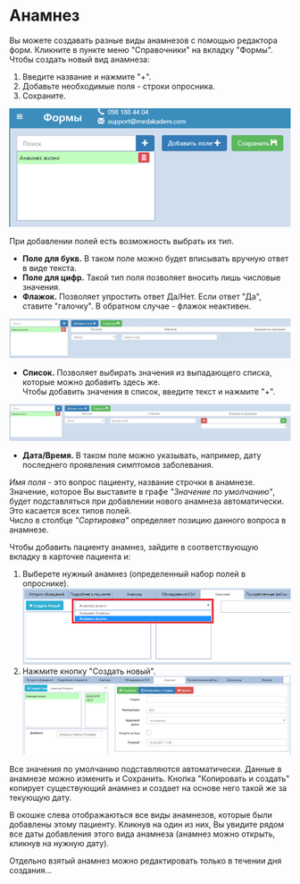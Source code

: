 # Анамнез

Вы можете создавать разные виды анамнезов с помощью редактора форм. Кликните в пункте меню "Справочники" на вкладку "Формы". Чтобы создать новый вид анамнеза:
1. Введите название и нажмите "+".
2. Добавьте необходимые поля - строки опросника. 
3. Сохраните.   

![Image](Image/anamnez2.PNG)   

При добавлении полей  есть возможность выбрать их тип. 
- **Поле для букв.** В таком поле можно будет вписывать вручную ответ в виде текста.
- **Поле для цифр.** Такой тип поля позволяет вносить лишь числовые значения.
- **Флажок.** Позволяет упростить ответ Да/Нет. Если ответ "Да", ставите "галочку". В обратном случае - флажок неактивен.   

![Image](Image/anamnez3.gif)
- **Список.** Позволяет выбирать значения из выпадающего списка, которые можно добавить здесь же.   
Чтобы добавить значения в список, введите текст и нажмите "+".   

![Image](Image/anamnezlist.gif)
- **Дата/Время.** В таком поле можно указывать, например, дату последнего проявления симптомов заболевания.
 
 *Имя поля* - это вопрос пациенту, название строчки в анамнезе. Значение, которое Вы выставите в графе *"Значение по умолчанию"*, будет подставляться при добавлении нового анамнеза автоматически. Это касается всех типов полей.    
 Число в столбце *"Сортировка"* определяет позицию данного вопроса в анамнезе.

Чтобы добавить пациенту анамнез, зайдите в соответствующую вкладку в карточке пациента и:
1. Выберете нужный анамнез (определенный набор полей в опроснике).
![Image](Image/anamnezadd.png) 
2. Нажмите кнопку "Создать новый".
![Image](Image/anamnezadded.png)   

Все значения по умолчанию подставляются автоматически. Данные в анамнезе можно изменить и Сохранить. Кнопка "Копировать и создать" копирует существующий анамнез и создает на основе него такой же за текующую дату.   

В окошке слева отображаються все виды анамнезов, которые были добавлены этому пациенту. Кликнув на один из них, Вы увидите рядом все даты добавления этого вида анамнеза (анамнез можно открыть, кликнув на нужную дату).   

Отдельно взятый анамнез можно редактировать только в течении дня создания...